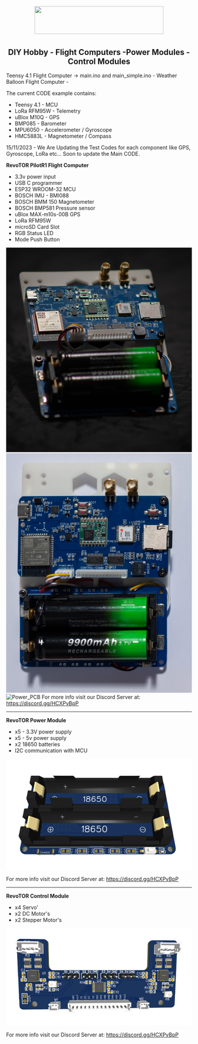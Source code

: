                                                                          
 <h1 align="center"><img src="https://revotorsys.com/assets/logo.png" width="350" height="75"></h1>                                                                          <h2 align="center">DIY Hobby - Flight Computers -Power Modules - Control Modules </h2>


Teensy 4.1 Flight Computer -> main.ino and main_simple.ino - Weather Balloon Flight Computer - 

The current CODE example contains: 

- Teensy 4.1 - MCU 
- LoRa RFM95W - Telemetry
- uBlox M10Q - GPS 
- BMP085 - Barometer
- MPU6050 - Accelerometer / Gyroscope
- HMC5883L - Magnetometer / Compass



15/11/2023 - We Are Updating the Test Codes for each component like GPS, Gyroscope, LoRa etc... Soon to update the Main CODE.


**RevoTOR PilotR1 Flight Computer** 

- 3.3v power input
- USB C programmer
- ESP32 WROOM-32 MCU
- BOSCH IMU - BMI088
- BOSCH BMM 150 Magnetometer 
- BOSCH BMP581 Pressure sensor 
- uBlox MAX-m10s-00B GPS 
- LoRa RFM95W 
- microSD Card Slot
- RGB Status LED 
- Mode Push Button  
 
![Power_PCB](PCB's/pilot_pcb_1.jpg)
![Power_PCB](PCB's/pilot_pcb_2.jpg)
![Power_PCB](PCB's/pilot_pcb_3.jpg)
For more info visit our Discord Server at: https://discord.gg/HCXPvBpP

<hr size="1">

**RevoTOR Power Module** 

- x5 - 3.3V power supply
- x5 - 5v power supply 
- x2 18650 batteries
- I2C communication with MCU 
 
![Power_PCB](PCB's/power_pcb_2.png)

For more info visit our Discord Server at: https://discord.gg/HCXPvBpP
<hr size="1">

**RevoTOR Control Module** 

- x4 Servo'
- x2 DC Motor's 
- x2 Stepper Motor's
 
![Control_PCB](PCB's/pilot_control_pcb.png)

For more info visit our Discord Server at: https://discord.gg/HCXPvBpP
